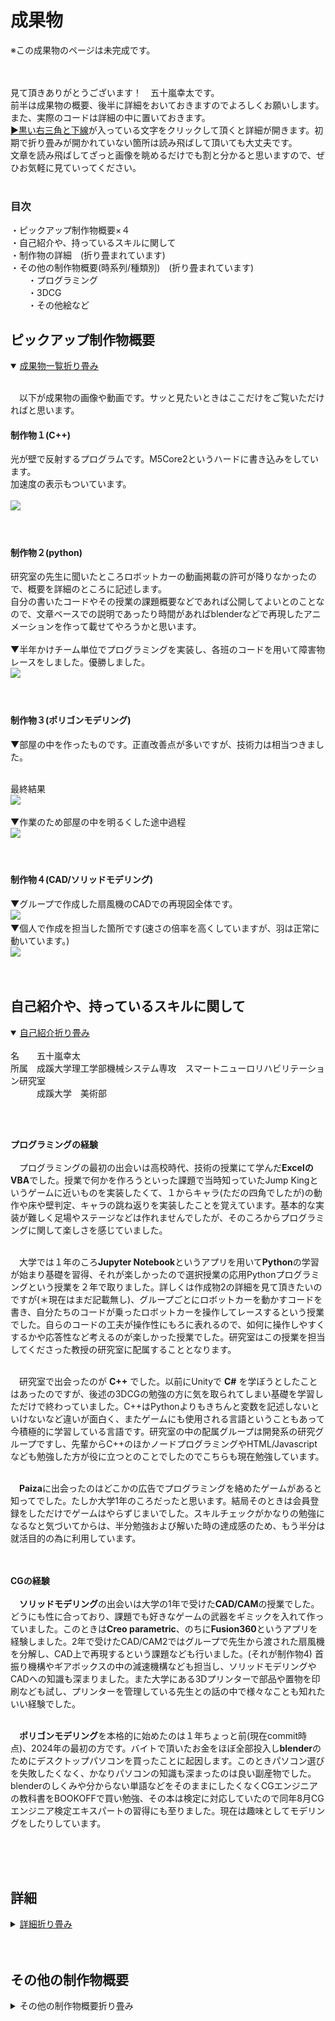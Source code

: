 # **成果物**

※この成果物のページは未完成です。<br/><br/><br/>


見て頂きありがとうございます！　五十嵐幸太です。<br/>
前半は成果物の概要、後半に詳細をおいておきますのでよろしくお願いします。また、実際のコードは詳細の中に置いておきます。<br/>
<ins>▶黒い右三角と下線</ins>が入っている文字をクリックして頂くと詳細が開きます。初期で折り畳みが開かれていない箇所は読み飛ばして頂いても大丈夫です。<br/>文章を読み飛ばしてざっと画像を眺めるだけでも割と分かると思いますので、ぜひお気軽に見ていってください。<br/><br/>


 ### 目次<br/>
 ・ピックアップ制作物概要×４<br/>
 ・自己紹介や、持っているスキルに関して<br/>
 ・制作物の詳細　(折り畳まれています)<br/>
 ・その他の制作物概要(時系列/種類別)　(折り畳まれています)<br/>
 　　・プログラミング<br/>
 　　・3DCG<br/>
 　　・その他絵など<br/>

 ## **ピックアップ制作物概要**

<details open>
 <summary> <ins>成果物一覧折り畳み</ins></summary><br/>
 
 　以下が成果物の画像や動画です。サッと見たいときはここだけをご覧いただければと思います。<br/>
 
 #### **制作物１**(C++)<br/>
 光が壁で反射するプログラムです。M5Core2というハードに書き込みをしています。<br/>
 加速度の表示もついています。<br/><br/>
 <img src="./資料/制作物1/制作物1.gif" width="40%"><br/><br/><br/>

 
 #### **制作物２**(python)<br/>
 研究室の先生に聞いたところロボットカーの動画掲載の許可が降りなかったので、概要を詳細のところに記述します。<br/>
 自分の書いたコードやその授業の課題概要などであれば公開してよいとのことなので、文章ベースでの説明であったり時間があればblenderなどで再現したアニメーションを作って載せてやろうかと思います。<br/><br/>
 ▼半年かけチーム単位でプログラミングを実装し、各班のコードを用いて障害物レースをしました。優勝しました。<br/>
 <img src="資料/制作物2/ロボットカー_賞状.png" width="40%"><br/><br/><br/>

 
 #### **制作物３**(ポリゴンモデリング)<br/>
 ▼部屋の中を作ったものです。正直改善点が多いですが、技術力は相当つきました。<br/><br/>
 
 最終結果<br/>
 <img src="./資料/制作物3/部屋_レンダー結果.png" width="40%"><br/>
 
 ▼作業のため部屋の中を明るくした途中過程<br/>
 <img src="./資料/制作物3/部屋_過程.jpg" width="40%"><br/><br><br>

 
 #### **制作物４**(CAD/ソリッドモデリング)<br>
 ▼グループで作成した扇風機のCADでの再現図全体です。<br/>
 <img src="./資料/制作物4/扇風機_全体.gif" width="40%"><br>
 ▼個人で作成を担当した箇所です(速さの倍率を高くしていますが、羽は正常に動いています。)<br/>
 <img src="./資料/制作物4/制作物4.gif" width="40%"><br>
</details><br/>

## 自己紹介や、持っているスキルに関して
<details open>
 <summary><ins>自己紹介折り畳み</ins></summary><br/>
名　　五十嵐幸太<br/>
所属　成蹊大学理工学部機械システム専攻　スマートニューロリハビリテーション研究室<br/>
　　　成蹊大学　美術部<br/>

<br/><br/>

**プログラミングの経験**<br/><br/>
　プログラミングの最初の出会いは高校時代、技術の授業にて学んだ**ExcelのVBA**でした。授業で何かを作ろうといった課題で当時知っていたJump Kingというゲームに近いものを実装したくて、１からキャラ(ただの四角でしたが)の動作や床や壁判定、キャラの跳ね返りを実装したことを覚えています。基本的な実装が難しく足場やステージなどは作れませんでしたが、そのころからプログラミングに関して楽しさを感じていました。<br/><br/>
 
　大学では１年のころ**Jupyter Notebook**というアプリを用いて**Python**の学習が始まり基礎を習得、それが楽しかったので選択授業の応用Pythonプログラミングという授業を２年で取りました。詳しくは作成物2の詳細を見て頂きたいのですが(＊現在はまだ記載無し)、グループごとにロボットカーを動かすコードを書き、自分たちのコードが乗ったロボットカーを操作してレースするという授業でした。自らのコードの工夫が操作性にもろに表れるので、如何に操作しやすくするかや応答性など考えるのが楽しかった授業でした。研究室はこの授業を担当してくださった教授の研究室に配属することとなります。<br/><br/>
 
　研究室で出会ったのが **C++** でした。以前にUnityで **C#** を学ぼうとしたことはあったのですが、後述の3DCGの勉強の方に気を取られてしまい基礎を学習しただけで終わっていました。C++はPythonよりもきちんと変数を記述しないといけないなど違いが面白く、またゲームにも使用される言語ということもあって今積極的に学習している言語です。研究室の中の配属グループは開発系の研究グループですし、先輩からC++のほかノードプログラミングやHTML/Javascriptなども勉強した方が役に立つとのことでしたのでこちらも現在勉強しています。<br/><br/>
 
　**Paiza**に出会ったのはどこかの広告でプログラミングを絡めたゲームがあると知ってでした。たしか大学1年のころだったと思います。結局そのときは会員登録をしただけでゲームはやらずじまいでした。スキルチェックがかなりの勉強になるなと気づいてからは、半分勉強および解いた時の達成感のため、もう半分は就活目的の為に利用しています。<br/><br/><br/>

**CGの経験**<br/><br/>
　**ソリッドモデリング**の出会いは大学の1年で受けた**CAD/CAM**の授業でした。どうにも性に合っており、課題でも好きなゲームの武器をギミックを入れて作っていました。このときは**Creo parametric**、のちに**Fusion360**というアプリを経験しました。2年で受けたCAD/CAM2ではグループで先生から渡された扇風機を分解し、CAD上で再現するという課題なども行いました。(それが制作物4) 首振り機構やギアボックスの中の減速機構なども担当し、ソリッドモデリングやCADへの知識も深まりました。また大学にある3Dプリンターで部品や置物を印刷なども試し、プリンターを管理している先生との話の中で様々なことも知れたいい経験でした。<br/><br/>

　**ポリゴンモデリング**を本格的に始めたのは１年ちょっと前(現在commit時点)、2024年の最初の方です。バイトで頂いたお金をほぼ全部投入し**blender**のためにデスクトップパソコンを買ったことに起因します。このときパソコン選びを失敗したくなく、かなりパソコンの知識も深まったのは良い副産物でした。blenderのしくみや分からない単語などをそのままにしたくなくCGエンジニアの教科書をBOOKOFFで買い勉強、その本は検定に対応していたので同年8月CGエンジニア検定エキスパートの習得にも至りました。現在は趣味としてモデリングをしたりしています。<br/><br/>
</details>
<br/><br/>


## 詳細
<details>

 <summary> <ins>詳細折り畳み</ins></summary>
 
### **制作物１(C++)**
こちらは研究前の学習として、研究室で課題を出されたときに作成したものです。<br/>
先生から提示された課題そのままではないですが、前提条件も含めて書き直すと課題はこのようなものでした。<br/>
>下図のM5Core2と37個のLEDを用いてプログラミングを実装する課題<br/>
>初期段階では中心の１つのみのLEDを点灯させ、M5Core2の画面に表示された上下左右のボタンを操作すると<br/>
>その方向に光が移動するプログラムを作成せよ<br/><br/>

個人的にチャレンジをしてみたくてバグはあるものの実装できた追加機能はこちらです<br/><br/>

● 速度・加速度で制御<br/>
● 位置をintではなくfloatで実装し、かつちゃんと表現する<br/>
● 空間分割をしてみる<br/>
● 壁で反射させる<br/><br/>

<details>
 <summary> <ins>思いついたけど(主に怠慢などで)実装できなかった機能(割とくだらないですがここをクリックで展開)</ins></summary><br/>
 
● 伝わるか分かりませんけど、wii fit Plusの板を傾けて球を転がして穴に落とし、下層のステージをクリアしていくゲーム(ゲーム名:コロコロ玉入れ)のようなもの<br/>
● シンプルに壁反射のバグ取り　主に角にぶつかったときにめり込む問題<br/>
● 加速度の360度表示(プログラミング的な実装は最初からしたが、ハードウェアが２点同時押しに対応しておらず、実質90度区切りでしか実装できなかった)<br/>
● 空間分割を二分木構造にし、かつ可読性もあるコードに(現状まだO(n)なので、O(log n )にする(nはLEDの量とする))<br/>
● フィールド自体にも傾きをつける(位置に応じて加速度を操作)<br/>
● 何故か丁度いい感じになったのでバグを取っていないが、反射で謎に速度が落ちることがある問題を解消。その上で反射係数や摩擦を追加、もしくはきちんとした完全反射面を実装　これができなかったことが相当悔しい<br/>
● 今回は光の個数が一つなので意味は無いが、クラスを実装した経験がまだないので練習として実装してもよかった<br/><br/>

 ▲　<ins>思いついたけど(主に怠慢などで)実装できなかった機能ここまで</ins><br/>
</details><br/><br/>

▼改めて実装の様子です。<br/>
<img src="./資料/制作物1/制作物1.gif" width="40%"><br/><br/><br/>


▼コードへのリンクです。./資料/制作物1/制作物1コード.txtへのリンクですので直接階層を潜っていただいても同様のデータが閲覧できます。<br/>
Alduino IDE 2.3.4で作成しました。C++です。
https://github.com/igarashikota/Deliverables/blob/main/%E8%B3%87%E6%96%99/%E5%88%B6%E4%BD%9C%E7%89%A91/%E5%88%B6%E4%BD%9C%E7%89%A91%E3%82%B3%E3%83%BC%E3%83%89%20.txt<br/><br/><br/>


<details>
 <summary><ins>具体的なコード解説(コード書いてて楽しくなってしまい、少し作りこんだので解説長めです。飛ばして頂いて大丈夫です。)</ins></summary><br/>
 
 　この課題が難しい点は、下図のようにLEDが変な形に並んでいることです。具体的には、黒鉛の一層のような、六方最密構造の平面版のような、ハニカム構造のようなLED配列になっています。面白そうだったので、課題としては全く指定されていませんが、ゲームエンジンをイメージした追加機能を入れました。<br/><br/>
  
▼変な形状のLED<br/>
 <img src="./資料/制作物1/初期値.png" width="80%"><br/><br/>
 
　フローチャートは以下のようになります。<br/><br/>
 
 ▼フローチャート<br/>
 <img src="./資料/制作物1/制作物1_フローチャート.png" width="80%"><br/><br/><br/>


 a<br/>
</details><br/><br/>

### **制作物２**(python)
<br/>
　学校の応用pythonという授業で出された課題です。課題は枝分かれのように小課題が多く、４人程度のグループで１学期通して行う大きなものでしたが、総括的な課題の概要は以下の通りです。<br/><br/>
 
> リモコンカーを左右の手につけた電極から送られてる筋電圧の数値を用いてリアルタイム制御制御せよ。<br/>
> 各班ごとにコードを作成し、最終授業にて各自のコードを持ち寄りレースを行う。<br/><br/>

　先生から出された課題には文字列を利用しやすい形に正すという基本的なことから、ローパスフィルタやWiFiで文字列を送信することまで、様々な課題を出されました。僕が担当したのは送られてくる数値にローパスフィルタをかける箇所と、みんなが作成したコードを繋ぎ合わせるところ、細かいバグ対策やデバッグ作業でした。<br/><br/><br/>
 

### **制作物3**(ポリゴンモデリング)


</details>
<br/><br/>

## その他の制作物概要
<details>
 <summary>その他の制作物概要折り畳み</summary>

 
</details>
<br/><br/>
